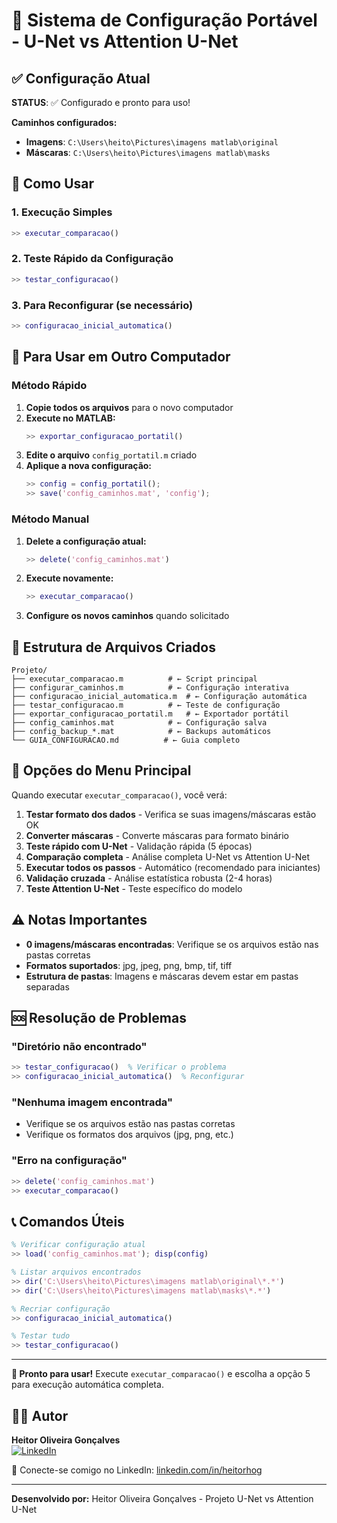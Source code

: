 # 🚀 Sistema de Configuração Portável - U-Net vs Attention U-Net

## ✅ Configuração Atual

**STATUS**: ✅ Configurado e pronto para uso!

**Caminhos configurados:**
- **Imagens**: `C:\Users\heito\Pictures\imagens matlab\original`
- **Máscaras**: `C:\Users\heito\Pictures\imagens matlab\masks`

## 🎯 Como Usar

### 1. Execução Simples
```matlab
>> executar_comparacao()
```

### 2. Teste Rápido da Configuração
```matlab
>> testar_configuracao()
```

### 3. Para Reconfigurar (se necessário)
```matlab
>> configuracao_inicial_automatica()
```

## 📱 Para Usar em Outro Computador

### Método Rápido
1. **Copie todos os arquivos** para o novo computador
2. **Execute no MATLAB:**
   ```matlab
   >> exportar_configuracao_portatil()
   ```
3. **Edite o arquivo** `config_portatil.m` criado
4. **Aplique a nova configuração:**
   ```matlab
   >> config = config_portatil();
   >> save('config_caminhos.mat', 'config');
   ```

### Método Manual
1. **Delete a configuração atual:**
   ```matlab
   >> delete('config_caminhos.mat')
   ```
2. **Execute novamente:**
   ```matlab
   >> executar_comparacao()
   ```
3. **Configure os novos caminhos** quando solicitado

## 📁 Estrutura de Arquivos Criados

```
Projeto/
├── executar_comparacao.m          # ← Script principal
├── configurar_caminhos.m          # ← Configuração interativa
├── configuracao_inicial_automatica.m  # ← Configuração automática
├── testar_configuracao.m          # ← Teste de configuração
├── exportar_configuracao_portatil.m   # ← Exportador portátil
├── config_caminhos.mat            # ← Configuração salva
├── config_backup_*.mat            # ← Backups automáticos
└── GUIA_CONFIGURACAO.md          # ← Guia completo
```

## 🔧 Opções do Menu Principal

Quando executar `executar_comparacao()`, você verá:

1. **Testar formato dos dados** - Verifica se suas imagens/máscaras estão OK
2. **Converter máscaras** - Converte máscaras para formato binário
3. **Teste rápido com U-Net** - Validação rápida (5 épocas)
4. **Comparação completa** - Análise completa U-Net vs Attention U-Net
5. **Executar todos os passos** - Automático (recomendado para iniciantes)
6. **Validação cruzada** - Análise estatística robusta (2-4 horas)
7. **Teste Attention U-Net** - Teste específico do modelo

## ⚠️ Notas Importantes

- **0 imagens/máscaras encontradas**: Verifique se os arquivos estão nas pastas corretas
- **Formatos suportados**: jpg, jpeg, png, bmp, tif, tiff
- **Estrutura de pastas**: Imagens e máscaras devem estar em pastas separadas

## 🆘 Resolução de Problemas

### "Diretório não encontrado"
```matlab
>> testar_configuracao()  % Verificar o problema
>> configuracao_inicial_automatica()  % Reconfigurar
```

### "Nenhuma imagem encontrada"
- Verifique se os arquivos estão nas pastas corretas
- Verifique os formatos dos arquivos (jpg, png, etc.)

### "Erro na configuração"
```matlab
>> delete('config_caminhos.mat')
>> executar_comparacao()
```

## 📞 Comandos Úteis

```matlab
% Verificar configuração atual
>> load('config_caminhos.mat'); disp(config)

% Listar arquivos encontrados
>> dir('C:\Users\heito\Pictures\imagens matlab\original\*.*')
>> dir('C:\Users\heito\Pictures\imagens matlab\masks\*.*')

% Recriar configuração
>> configuracao_inicial_automatica()

% Testar tudo
>> testar_configuracao()
```

---

**🎉 Pronto para usar!** Execute `executar_comparacao()` e escolha a opção 5 para execução automática completa.

## 👨‍💻 Autor

**Heitor Oliveira Gonçalves**  
[![LinkedIn](https://img.shields.io/badge/LinkedIn-0077B5?style=for-the-badge&logo=linkedin&logoColor=white)](https://www.linkedin.com/in/heitorhog/)

📧 Conecte-se comigo no LinkedIn: [linkedin.com/in/heitorhog](https://www.linkedin.com/in/heitorhog/)

---

**Desenvolvido por:** Heitor Oliveira Gonçalves - Projeto U-Net vs Attention U-Net
